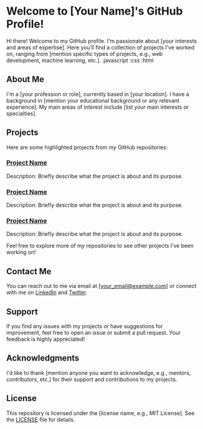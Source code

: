 # Welcome to [Your Name]'s GitHub Profile!

Hi there! Welcome to my GitHub profile. I'm passionate about [your interests and areas of expertise]. Here you'll find a collection of projects I've worked on, ranging from [mention specific types of projects, e.g., web development, machine learning, etc.].
:javascript :css :html
## About Me

I'm a [your profession or role], currently based in [your location]. I have a background in [mention your educational background or any relevant experience]. My main areas of interest include [list your main interests or specialties].

## Projects

Here are some highlighted projects from my GitHub repositories:

### [Project Name](link_to_project)
Description: Briefly describe what the project is about and its purpose.

### [Project Name](link_to_project)
Description: Briefly describe what the project is about and its purpose.

### [Project Name](link_to_project)
Description: Briefly describe what the project is about and its purpose.

Feel free to explore more of my repositories to see other projects I've been working on!

## Contact Me

You can reach out to me via email at [your_email@example.com] or connect with me on [LinkedIn](link_to_linkedin_profile) and [Twitter](link_to_twitter_profile).

## Support

If you find any issues with my projects or have suggestions for improvement, feel free to open an issue or submit a pull request. Your feedback is highly appreciated!

## Acknowledgments

I'd like to thank [mention anyone you want to acknowledge, e.g., mentors, contributors, etc.] for their support and contributions to my projects.

## License

This repository is licensed under the [license name, e.g., MIT License]. See the [LICENSE](link_to_license_file) file for details.
